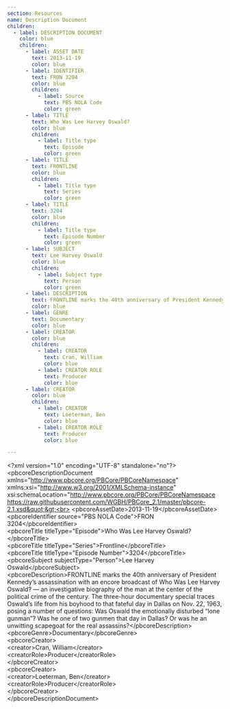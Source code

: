 ```yaml
---
section: Resources
name: Description Document
children:
  - label: DESCRIPTION DOCUMENT
    color: blue
    children:
      - label: ASSET DATE
        text: 2013-11-19
        color: blue
      - label: IDENTIFIER
        text: FRON 3204
        color: blue
        children:
          - label: Source
            text: PBS NOLA Code
            color: green
      - label: TITLE
        text: Who Was Lee Harvey Oswald?
        color: blue
        children:
          - label: Title type
            text: Episode
            color: green
      - label: TITLE
        text: FRONTLINE
        color: blue
        children:
          - label: Title type
            text: Series
            color: green
      - label: TITLE
        text: 3204
        color: blue
        children:
          - label: Title type
            text: Episode Number
            color: green
      - label: SUBJECT
        text: Lee Harvey Oswald
        color: blue
        children:
          - label: Subject type
            text: Person
            color: green
      - label: DESCRIPTION
        text: FRONTLINE marks the 40th anniversary of President Kennedy’s assassination with an encore broadcast of Who Was Lee Harvey Oswald? — an investigative biography of the man at the center of the political crime of the century. The three-hour documentary special traces Oswald’s life from his boyhood to that fateful day in Dallas on Nov. 22, 1963, posing a number of questions - Was Oswald the emotionally disturbed “lone gunman”? Was he one of two gunmen that day in Dallas? Or was he an unwitting scapegoat for the real assassins?
        color: blue
      - label: GENRE
        text: Documentary
        color: blue
      - label: CREATOR
        color: blue
        children:
          - label: CREATOR
            text: Cran, William
            color: blue
          - label: CREATOR ROLE
            text: Producer
            color: blue
      - label: CREATOR
        color: blue
        children:
          - label: CREATOR
            text: Loeterman, Ben
            color: blue
          - label: CREATOR ROLE
            text: Producer
            color: blue

---
```


&lt;?xml version=&quot;1.0&quot; encoding=&quot;UTF-8&quot; standalone=&quot;no&quot;?&gt;<br>
&lt;pbcoreDescriptionDocument xmlns=&quot;http://www.pbcore.org/PBCore/PBCoreNamespace&quot; xmlns:xsi=&quot;http://www.w3.org/2001/XMLSchema-instance&quot; xsi:schemaLocation=&quot;http://www.pbcore.org/PBCore/PBCoreNamespace https://raw.githubusercontent.com/WGBH/PBCore_2.1/master/pbcore-2.1.xsd&quot;&gt;<br>
  &lt;pbcoreAssetDate&gt;2013-11-19&lt;/pbcoreAssetDate&gt;<br>
  &lt;pbcoreIdentifier source=&quot;PBS NOLA Code&quot;&gt;FRON 3204&lt;/pbcoreIdentifier&gt;<br>
  &lt;pbcoreTitle titleType=&quot;Episode&quot;&gt;Who Was Lee Harvey Oswald?&lt;/pbcoreTitle&gt;<br>
  &lt;pbcoreTitle titleType=&quot;Series&quot;&gt;Frontline&lt;/pbcoreTitle&gt;<br>
  &lt;pbcoreTitle titleType=&quot;Episode Number&quot;&gt;3204&lt;/pbcoreTitle&gt;<br>
  &lt;pbcoreSubject subjectType=&quot;Person&quot;&gt;Lee Harvey Oswald&lt;/pbcoreSubject&gt;<br>
  &lt;pbcoreDescription&gt;FRONTLINE marks the 40th anniversary of President Kennedy&rsquo;s assassination with an encore broadcast of Who Was Lee Harvey Oswald? &mdash; an investigative biography of the man at the center of the political crime of the century. The three-hour documentary special traces Oswald&rsquo;s life from his boyhood to that fateful day in Dallas on Nov. 22, 1963, posing a number of questions: Was Oswald the emotionally disturbed &ldquo;lone gunman&rdquo;? Was he one of two gunmen that day in Dallas? Or was he an unwitting scapegoat for the real assassins?&lt;/pbcoreDescription&gt;<br>
  &lt;pbcoreGenre&gt;Documentary&lt;/pbcoreGenre&gt;<br>
  &lt;pbcoreCreator&gt;<br>
    &lt;creator&gt;Cran, William&lt;/creator&gt;<br>
    &lt;creatorRole&gt;Producer&lt;/creatorRole&gt;<br>
  &lt;/pbcoreCreator&gt;<br>
  &lt;pbcoreCreator&gt;<br>
    &lt;creator&gt;Loeterman, Ben&lt;/creator&gt;<br>
    &lt;creatorRole&gt;Producer&lt;/creatorRole&gt;<br>
  &lt;/pbcoreCreator&gt;<br>
&lt;/pbcoreDescriptionDocument&gt;<br>
